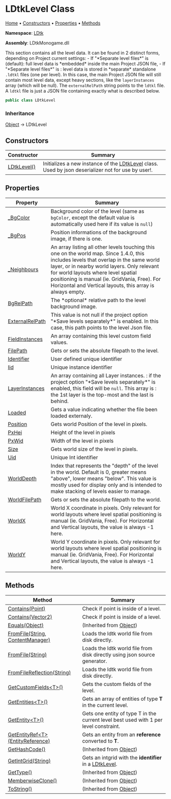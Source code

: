 # LDtkLevel Class

[Home](../../README.md) &#x2022; [Constructors](#constructors) &#x2022; [Properties](#properties) &#x2022; [Methods](#methods)

**Namespace**: [LDtk](../README.md)

**Assembly**: LDtkMonogame\.dll

  
 This section contains all the level data\. It can be found in 2 distinct forms, depending on Project current settings:  \- If "\*Separate level files\*" is  \(default\): full level data is \*embedded\* inside the main Project JSON file, \- If "\*Separate level files\*" is : level data is stored in \*separate\* standalone `.ldtkl` files \(one per level\)\. In this case, the main Project JSON file will still contain most level data, except heavy sections, like the `layerInstances` array \(which will be null\)\. The `externalRelPath` string points to the `ldtkl` file\.  A `ldtkl` file is just a JSON file containing exactly what is described below\. 

```csharp
public class LDtkLevel
```

### Inheritance

[Object](https://docs.microsoft.com/en-us/dotnet/api/system.object) &#x2192; LDtkLevel

## Constructors

| Constructor | Summary |
| ----------- | ------- |
| [LDtkLevel()](-ctor/README.md) | Initializes a new instance of the [LDtkLevel](./README.md) class\. Used by json deserializer not for use by user\!\.  |

## Properties

| Property | Summary |
| -------- | ------- |
| [_BgColor](_BgColor/README.md) |  Background color of the level \(same as `bgColor`, except the default value is automatically used here if its value is `null`\)  |
| [_BgPos](_BgPos/README.md) |  Position informations of the background image, if there is one\.  |
| [_Neighbours](_Neighbours/README.md) |  An array listing all other levels touching this one on the world map\. Since 1\.4\.0, this includes levels that overlap in the same world layer, or in nearby world layers\.  Only relevant for world layouts where level spatial positioning is manual \(ie\. GridVania, Free\)\. For Horizontal and Vertical layouts, this array is always empty\.  |
| [BgRelPath](BgRelPath/README.md) |  The \*optional\* relative path to the level background image\.  |
| [ExternalRelPath](ExternalRelPath/README.md) |  This value is not null if the project option "\*Save levels separately\*" is enabled\. In this case, this  path points to the level Json file\.  |
| [FieldInstances](FieldInstances/README.md) |  An array containing this level custom field values\.  |
| [FilePath](FilePath/README.md) |  Gets or sets the absolute filepath to the level\.  |
| [Identifier](Identifier/README.md) |  User defined unique identifier  |
| [Iid](Iid/README.md) |  Unique instance identifier  |
| [LayerInstances](LayerInstances/README.md) |  An array containing all Layer instances\. : if the project option "\*Save levels separately\*" is enabled, this field will be `null`\.  This array is : the 1st layer is the top\-most and the last is behind\.  |
| [Loaded](Loaded/README.md) |  Gets a value indicating whether the file been loaded externaly\.  |
| [Position](Position/README.md) |  Gets world Position of the level in pixels\.  |
| [PxHei](PxHei/README.md) |  Height of the level in pixels  |
| [PxWid](PxWid/README.md) |  Width of the level in pixels  |
| [Size](Size/README.md) |  Gets world size of the level in pixels\.  |
| [Uid](Uid/README.md) |  Unique Int identifier  |
| [WorldDepth](WorldDepth/README.md) |  Index that represents the "depth" of the level in the world\. Default is 0, greater means "above", lower means "below"\.  This value is mostly used for display only and is intended to make stacking of levels easier to manage\.  |
| [WorldFilePath](WorldFilePath/README.md) |  Gets or sets the absolute filepath to the world\.  |
| [WorldX](WorldX/README.md) |  World X coordinate in pixels\.  Only relevant for world layouts where level spatial positioning is manual \(ie\. GridVania, Free\)\. For Horizontal and Vertical layouts, the value is always \-1 here\.  |
| [WorldY](WorldY/README.md) |  World Y coordinate in pixels\.  Only relevant for world layouts where level spatial positioning is manual \(ie\. GridVania, Free\)\. For Horizontal and Vertical layouts, the value is always \-1 here\.  |

## Methods

| Method | Summary |
| ------ | ------- |
| [Contains(Point)](Contains/README.md#4027557345) |  Check if point is inside of a level\.  |
| [Contains(Vector2)](Contains/README.md#1292010405) |  Check if point is inside of a level\.  |
| [Equals(Object)](https://docs.microsoft.com/en-us/dotnet/api/system.object.equals) |  \(Inherited from [Object](https://docs.microsoft.com/en-us/dotnet/api/system.object)\) |
| [FromFile(String, ContentManager)](FromFile/README.md#2401859081) |  Loads the ldtk world file from disk directly\.  |
| [FromFile(String)](FromFile/README.md#1344876828) |  Loads the ldtk world file from disk directly using json source generator\.  |
| [FromFileReflection(String)](FromFileReflection/README.md) |  Loads the ldtk world file from disk directly\.  |
| [GetCustomFields\<T\>()](GetCustomFields/README.md) |  Gets the custom fields of the level\.  |
| [GetEntities\<T\>()](GetEntities/README.md) |  Gets an array of entities of type **T** in the current level\.  |
| [GetEntity\<T\>()](GetEntity/README.md) |  Gets one entity of type T in the current level best used with 1 per level constraint\.  |
| [GetEntityRef\<T\>(EntityReference)](GetEntityRef/README.md) |  Gets an entity from an **reference** converted to **T**\.  |
| [GetHashCode()](https://docs.microsoft.com/en-us/dotnet/api/system.object.gethashcode) |  \(Inherited from [Object](https://docs.microsoft.com/en-us/dotnet/api/system.object)\) |
| [GetIntGrid(String)](GetIntGrid/README.md) |  Gets an intgrid with the **identifier** in a [LDtkLevel](./README.md)\.  |
| [GetType()](https://docs.microsoft.com/en-us/dotnet/api/system.object.gettype) |  \(Inherited from [Object](https://docs.microsoft.com/en-us/dotnet/api/system.object)\) |
| [MemberwiseClone()](https://docs.microsoft.com/en-us/dotnet/api/system.object.memberwiseclone) |  \(Inherited from [Object](https://docs.microsoft.com/en-us/dotnet/api/system.object)\) |
| [ToString()](https://docs.microsoft.com/en-us/dotnet/api/system.object.tostring) |  \(Inherited from [Object](https://docs.microsoft.com/en-us/dotnet/api/system.object)\) |

